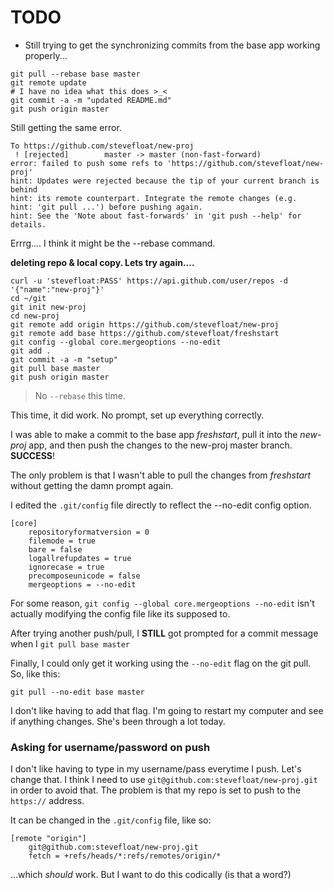 TODO
====

* Still trying to get the synchronizing commits from the base app working properly...

```
git pull --rebase base master
git remote update
# I have no idea what this does >_<
git commit -a -m "updated README.md"
git push origin master
```

Still getting the same error.

>
```
To https://github.com/stevefloat/new-proj
 ! [rejected]        master -> master (non-fast-forward)
error: failed to push some refs to 'https://github.com/stevefloat/new-proj'
hint: Updates were rejected because the tip of your current branch is behind
hint: its remote counterpart. Integrate the remote changes (e.g.
hint: 'git pull ...') before pushing again.
hint: See the 'Note about fast-forwards' in 'git push --help' for details.
```

Errrg.... I think it might be the --rebase command.

**deleting repo & local copy. Lets try again....**


```
curl -u 'stevefloat:PASS' https://api.github.com/user/repos -d '{"name":"new-proj"}'
cd ~/git
git init new-proj
cd new-proj
git remote add origin https://github.com/stevefloat/new-proj
git remote add base https://github.com/stevefloat/freshstart
git config --global core.mergeoptions --no-edit
git add .
git commit -a -m "setup"
git pull base master
git push origin master

```

> No ```--rebase``` this time.

This time, it did work. No prompt, set up everything correctly.

I was able to make a commit to the base app _freshstart_, pull it into the _new-proj_ app, and then push the changes to the new-proj master branch. **SUCCESS**!

The only problem is that I wasn't able to pull the changes from _freshstart_ without getting the damn prompt again.

I edited the ```.git/config``` file directly to reflect the --no-edit config option.
```
[core]
	repositoryformatversion = 0
	filemode = true
	bare = false
	logallrefupdates = true
	ignorecase = true
	precomposeunicode = false
	mergeoptions = --no-edit
```
For some reason, ```git config --global core.mergeoptions --no-edit``` isn't actually modifying the config file like its supposed to.

After trying another push/pull, I **STILL** got prompted for a commit message when I ```git pull base master```

Finally, I could only get it working using the ```--no-edit``` flag on the git pull. So, like this:
```
git pull --no-edit base master
```

I don't like having to add that flag. I'm going to restart my computer and see if anything changes. She's been through a lot today.

### Asking for username/password on push

I don't like having to type in my username/pass everytime I push. Let's change that. I think I need to use ```git@github.com:stevefloat/new-proj.git``` in order to avoid that. The problem is that my repo is set to push to the ```https://``` address.

It can be changed in the ```.git/config``` file, like so:
```
[remote "origin"]
	git@github.com:stevefloat/new-proj.git
	fetch = +refs/heads/*:refs/remotes/origin/*
```

...which _should_ work. But I want to do this codically (is that a word?)